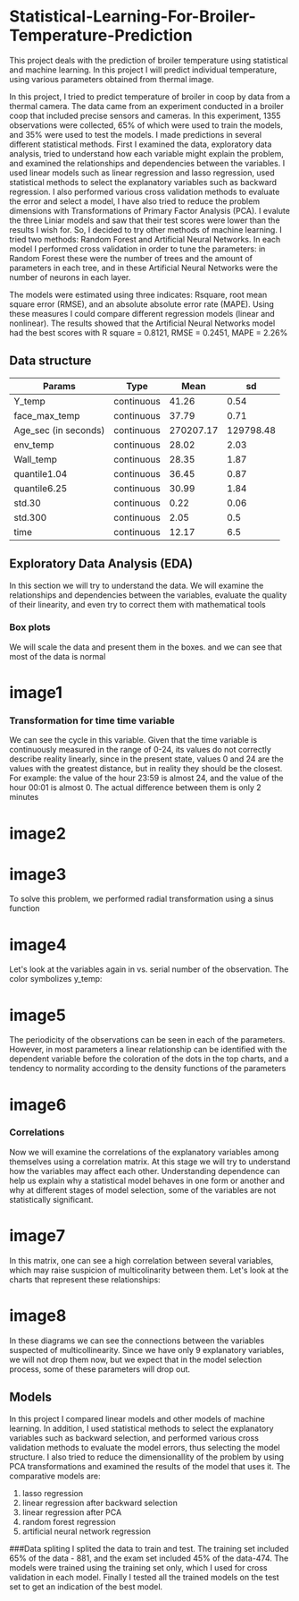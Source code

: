# Statistical-Learning-For-Broiler-Temperature-Prediction
This project deals with the prediction of broiler temperature using statistical and machine learning. In this project I will predict individual temperature, using various parameters obtained from thermal image.

In this project, I tried to predict temperature of broiler in coop by data from a thermal camera. The data came from an experiment conducted in a broiler coop that included precise sensors and cameras. In this experiment, 1355 observations were collected, 65% of which were used to train the models, and 35% were used to test the models.
I made predictions in several different statistical methods. First I examined the data, exploratory data analysis, tried to understand how each variable might explain the problem, and examined the relationships and dependencies between the variables. I used linear models such as linear regression and lasso regression, used statistical methods to select the explanatory variables such as backward regression. I also performed various cross validation methods to evaluate the error and select a model, I have also tried to reduce the problem dimensions with Transformations of Primary Factor Analysis (PCA).
I evalute the three Liniar models and saw that their test scores were lower than the results I wish for. So, I decided to try other methods of machine learning. I tried two methods: Random Forest and Artificial Neural Networks. In each model I performed cross validation in order to tune the parameters: in Random Forest these were the number of trees and the amount of parameters in each tree, and in these Artificial Neural Networks were the number of neurons in each layer.

The models were estimated using three indicates: Rsquare, root mean square error (RMSE), and an absolute absolute error rate (MAPE). Using these measures I could compare different regression models (linear and nonlinear). The results showed that the Artificial Neural Networks model had the best scores with R square = 0.8121, RMSE = 0.2451, MAPE = 2.26%

## Data structure

|     Params    |       Type     |   Mean     |  sd    |
| ------------- | ------------- |------------|------------|
| Y_temp | continuous   |   41.26     |     0.54     |
| face_max_temp  |continuous   | 37.79  |     0.71     |
| Age_sec (in seconds)  |continuous |270207.17  |129798.48     |
| env_temp |continuous |28.02  |2.03     |
| Wall_temp |continuous |28.35 |1.87     |
| quantile1.04 |continuous | 36.45 |0.87     |
| quantile6.25 |continuous |30.99 |1.84     |
| std.30 |continuous |0.22 |0.06     |
| std.300 |continuous   | 2.05 |0.5     |
| time |continuous |12.17|6.5|

## Exploratory Data Analysis (EDA)
In this section we will try to understand the data. We will examine the relationships and dependencies between the variables, evaluate the quality of their linearity, and even try to correct them with mathematical tools

### Box plots
We will scale the data and present them in the boxes. and we can see that most of the data is normal

# image1

###  Transformation for time time variable
We can see the cycle in this variable. Given that the time variable is continuously measured in the range of 0-24, its values do not correctly describe reality linearly, since in the present state, values 0 and 24 are the values with the greatest distance, but in reality they should be the closest. For example: the value of the hour 23:59 is almost 24, and the value of the hour 00:01 is almost 0. The actual difference between them is only 2 minutes

# image2
# image3

To solve this problem, we performed radial transformation using a sinus function
# image4
Let's look at the variables again in vs. serial number of the observation. The color symbolizes y_temp:
# image5
The periodicity of the observations can be seen in each of the parameters. However, in most parameters a linear relationship can be identified with the dependent variable before the coloration of the dots in the top charts, and a tendency to normality according to the density functions of the parameters
# image6

### Correlations
Now we will examine the correlations of the explanatory variables among themselves using a correlation matrix. At this stage we will try to understand how the variables may affect each other. Understanding dependence can help us explain why a statistical model behaves in one form or another and why at different stages of model selection, some of the variables are not statistically significant.
# image7
In this matrix, one can see a high correlation between several variables, which may raise suspicion of multicolinarity between them. Let's look at the charts that represent these relationships:
# image8
In these diagrams we can see the connections between the variables suspected of multicollinearity. Since we have only 9 explanatory variables, we will not drop them now, but we expect that in the model selection process, some of these parameters will drop out.

## Models
In this project I compared linear models and other models of machine learning. In addition, I used statistical methods to select the explanatory variables such as backward selection, and performed various cross validation methods to evaluate the model errors, thus selecting the model structure. I also tried to reduce the dimensionallity of the problem by using PCA transformations and examined the results of the model that uses it.
The comparative models are:
1.	lasso regression
2.	linear regression after backward selection
3.	linear regression after PCA
4.	random forest regression
5.	artificial neural network regression

###Data spliting
I splited the data to train and test. The training set included 65% of the data - 881, and the exam set included 45% of the data-474.
The models were trained using the training set only, which I used for cross validation in each model. Finally I tested all the trained models on the test set to get an indication of the best model.

